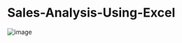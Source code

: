 # Sales-Analysis-Using-Excel

![image](https://github.com/kapilsingh25121996/Sales-Analysis-Using-Excel/assets/114326008/19a522dc-faab-48c7-b4f8-0b8c1428ed9c)

